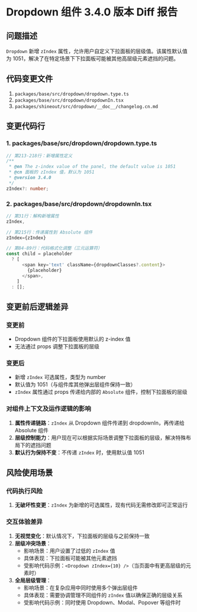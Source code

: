 # Dropdown 组件 3.4.0 版本 Diff 报告

## 问题描述

`Dropdown` 新增 `zIndex` 属性，允许用户自定义下拉面板的层级值。该属性默认值为 1051，解决了在特定场景下下拉面板可能被其他高层级元素遮挡的问题。

## 代码变更文件

1. `packages/base/src/dropdown/dropdown.type.ts`
2. `packages/base/src/dropdown/dropdownIn.tsx`
3. `packages/shineout/src/dropdown/__doc__/changelog.cn.md`

## 变更代码行

### 1. packages/base/src/dropdown/dropdown.type.ts
```typescript
// 第213-218行：新增属性定义
/**
 * @en The z-index value of the panel, the default value is 1051
 * @cn 面板的 zIndex 值，默认为 1051
 * @version 3.4.0
 */
zIndex?: number;
```

### 2. packages/base/src/dropdown/dropdownIn.tsx
```typescript
// 第31行：解构新增属性
zIndex,

// 第215行：传递属性到 Absolute 组件
zIndex={zIndex}

// 第84-89行：代码格式化调整（三元运算符）
const child = placeholder
  ? [
      <span key='text' className={dropdownClasses?.content}>
        {placeholder}
      </span>,
    ]
  : [];
```

## 变更前后逻辑差异

### 变更前
- Dropdown 组件的下拉面板使用默认的 z-index 值
- 无法通过 props 调整下拉面板的层级

### 变更后
- 新增 `zIndex` 可选属性，类型为 number
- 默认值为 1051（与组件库其他弹出层组件保持一致）
- `zIndex` 属性通过 props 传递给内部的 `Absolute` 组件，控制下拉面板的层级

### 对组件上下文及运作逻辑的影响
1. **属性传递链路**：`zIndex` 从 Dropdown 组件传递到 dropdownIn，再传递给 Absolute 组件
2. **层级控制能力**：用户现在可以根据实际场景调整下拉面板的层级，解决特殊布局下的遮挡问题
3. **默认行为保持不变**：不传递 `zIndex` 时，使用默认值 1051

## 风险使用场景

### 代码执行风险
1. **无破坏性变更**：`zIndex` 为新增的可选属性，现有代码无需修改即可正常运行

### 交互体验差异
1. **无视觉变化**：默认情况下，下拉面板的层级与之前保持一致
2. **层级冲突场景**：
   - 影响场景：用户设置了过低的 `zIndex` 值
   - 具体表现：下拉面板可能被其他元素遮挡
   - 受影响代码示例：`<Dropdown zIndex={10} />`（当页面中有更高层级的元素时）
3. **全局层级管理**：
   - 影响场景：在复杂应用中同时使用多个弹出层组件
   - 具体表现：需要协调管理不同组件的 `zIndex` 值以确保正确的层级关系
   - 受影响代码示例：同时使用 Dropdown、Modal、Popover 等组件时